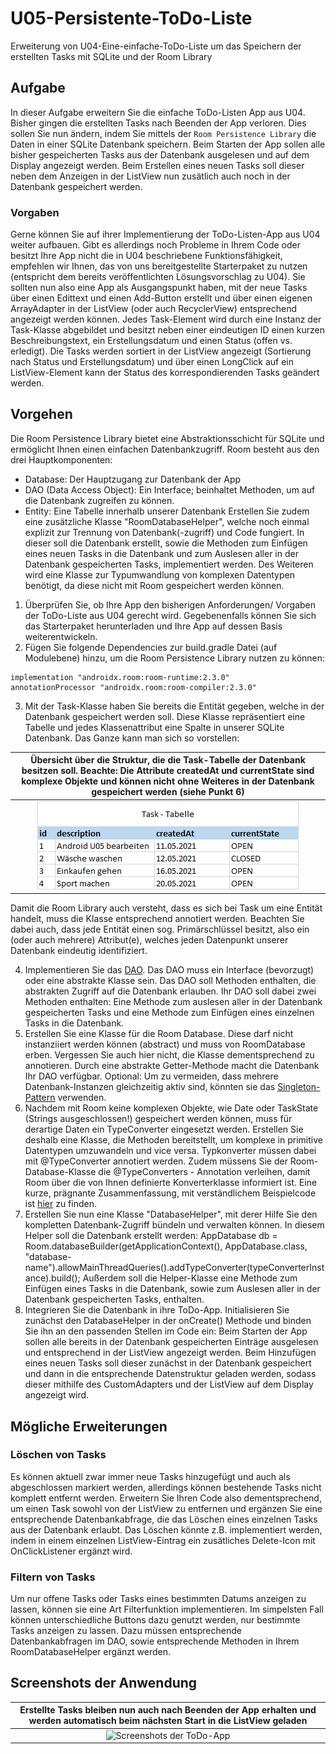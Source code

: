# U05-Persistente-ToDo-Liste
Erweiterung von U04-Eine-einfache-ToDo-Liste um das Speichern der erstellten Tasks mit SQLite und der Room Library

## Aufgabe

In dieser Aufgabe erweitern Sie die einfache ToDo-Listen App aus U04. Bisher gingen die erstellten Tasks nach Beenden der App verloren. Dies sollen Sie nun ändern, indem Sie mittels der `Room Persistence Library` die Daten in einer SQLite Datenbank speichern. Beim Starten der App sollen alle bisher gespeicherten Tasks aus der Datenbank ausgelesen und auf dem Display angezeigt werden. Beim Erstellen eines neuen Tasks soll dieser neben dem Anzeigen in der ListView nun zusätlich auch noch in der Datenbank gespeichert werden.

### Vorgaben

Gerne können Sie auf ihrer Implementierung der ToDo-Listen-App aus U04 weiter aufbauen. Gibt es allerdings noch Probleme in Ihrem Code oder besitzt Ihre App nicht die in U04 beschriebene Funktionsfähigkeit, empfehlen wir Ihnen, das von uns bereitgestellte Starterpaket zu nutzen (entspricht dem bereits veröffentlichten Lösungsvorschlag zu U04).
Sie sollten nun also eine App als Ausgangspunkt haben, mit der neue Tasks über einen Edittext und einen Add-Button erstellt und über einen eigenen ArrayAdapter in der ListView (oder auch RecyclerView) entsprechend angezeigt werden können. Jedes Task-Element wird durch eine Instanz der Task-Klasse abgebildet und besitzt neben einer eindeutigen ID einen kurzen Beschreibungstext, ein Erstellungsdatum und einen Status (offen vs. erledigt). Die Tasks werden sortiert in der ListView angezeigt (Sortierung nach Status und Erstellungsdatum) und über einen LongClick auf ein ListView-Element kann der Status des korrespondierenden Tasks geändert werden.

## Vorgehen
Die Room Persistence Library bietet eine Abstraktionsschicht für SQLite und ermöglicht Ihnen einen einfachen Datenbankzugriff. Room besteht aus den drei Hauptkomponenten:
- Database: Der Hauptzugang zur Datenbank der App
- DAO (Data Access Object): Ein Interface; beinhaltet Methoden, um auf die Datenbank zugreifen zu können.
- Entity: Eine Tabelle innerhalb unserer Datenbank
Erstellen Sie zudem eine zusätzliche Klasse "RoomDatabaseHelper", welche noch einmal explizit zur Trennung von Datenbank(-zugriff) und Code fungiert. In dieser soll die Datenbank erstellt, sowie die Methoden zum Einfügen eines neuen Tasks in die Datenbank und zum Auslesen aller in der Datenbank gespeicherten Tasks, implementiert werden. Des Weiteren wird eine Klasse zur Typumwandlung von komplexen Datentypen benötigt, da diese nicht mit Room gespeichert werden können.

1. Überprüfen Sie, ob Ihre App den bisherigen Anforderungen/ Vorgaben der ToDo-Liste aus U04 gerecht wird. Gegebenenfalls können Sie sich das Starterpaket herunterladen und Ihre App auf dessen Basis weiterentwickeln.
2. Fügen Sie folgende Dependencies zur build.gradle Datei (auf Modulebene) hinzu, um die Room Persistence Library nutzen zu können:
```
implementation "androidx.room:room-runtime:2.3.0"
annotationProcessor "androidx.room:room-compiler:2.3.0"
```
3. Mit der Task-Klasse haben Sie bereits die Entität gegeben, welche in der Datenbank gespeichert werden soll. Diese Klasse repräsentiert eine Tabelle und jedes Klassenattribut eine Spalte in unserer SQLite Datenbank. Das Ganze kann man sich so vorstellen:<br/>

|  Übersicht über die Struktur, die die Task-Tabelle der Datenbank besitzen soll. Beachte: Die Attribute createdAt und currentState sind komplexe Objekte und können nicht ohne Weiteres in der Datenbank gespeichert werden (siehe Punkt 6)   |
|:------:|
| ![Beispiel-Tabelle einer Datenbank](./docs/beispiel-tabelle.PNG)   |<br/>

Damit die Room Library auch versteht, dass es sich bei Task um eine Entität handelt, muss die Klasse entsprechend annotiert werden. Beachten Sie dabei auch, dass jede Entität einen sog. Primärschlüssel besitzt, also ein (oder auch mehrere) Attribut(e), welches jeden Datenpunkt unserer Datenbank eindeutig identifiziert.

4. Implementieren Sie das [DAO](https://developer.android.com/training/data-storage/room/accessing-data.html). Das DAO muss ein Interface (bevorzugt) oder eine abstrakte Klasse sein. Das DAO soll Methoden enthalten, die abstrakten Zugriff auf die Datenbank erlauben. Ihr DAO soll dabei zwei Methoden enthalten: Eine Methode zum auslesen aller in der Datenbank gespeicherten Tasks und eine Methode zum Einfügen eines einzelnen Tasks in die Datenbank.
5. Erstellen Sie eine Klasse für die Room Database. Diese darf nicht instanziiert werden können (abstract) und muss von RoomDatabase erben. Vergessen Sie auch hier nicht, die Klasse dementsprechend zu annotieren. Durch eine abstrakte Getter-Methode macht die Datenbank Ihr DAO verfügbar. Optional: Um zu vermeiden, dass mehrere Datenbank-Instanzen gleichzeitig aktiv sind, könnten sie das [Singleton-Pattern](https://en.wikipedia.org/wiki/Singleton_pattern) verwenden.
6. Nachdem mit Room keine komplexen Objekte, wie Date oder TaskState (Strings ausgeschlossen!) gespeichert werden können, muss für derartige Daten ein TypeConverter eingesetzt werden. Erstellen Sie deshalb eine Klasse, die Methoden bereitstellt, um komplexe in primitive Datentypen umzuwandeln und vice versa. Typkonverter müssen dabei mit @TypeConverter annotiert werden. Zudem müssens Sie der Room-Database-Klasse die @TypeConverters - Annotation verleihen, damit Room über die von Ihnen definierte Konverterklasse informiert ist. Eine kurze, prägnante Zusammenfassung, mit verständlichem Beispielcode ist [hier](https://developer.android.com/training/data-storage/room/referencing-data) zu finden.
7. Erstellen Sie nun eine Klasse "DatabaseHelper", mit derer Hilfe Sie den kompletten Datenbank-Zugriff bündeln und verwalten können. In diesem Helper soll die Datenbank erstellt werden: 
AppDatabase db = Room.databaseBuilder(getApplicationContext(), AppDatabase.class, "database-name").allowMainThreadQueries().addTypeConverter(typeConverterInstance).build();
Außerdem soll die Helper-Klasse eine Methode zum Einfügen eines Tasks in die Datenbank, sowie zum Auslesen aller in der Datenbank gespeicherten Tasks, enthalten. 
8. Integrieren Sie die Datenbank in ihre ToDo-App. Initialisieren Sie zunächst den DatabaseHelper in der onCreate() Methode und binden Sie ihn an den passenden Stellen im Code ein: Beim Starten der App sollen alle bereits in der Datenbank gespeicherten Einträge ausgelesen und entsprechend in der ListView angezeigt werden. Beim Hinzufügen eines neuen Tasks soll dieser zunächst in der Datenbank gespeichert und dann in die entsprechende Datenstruktur geladen werden, sodass dieser mithilfe des CustomAdapters und der ListView auf dem Display angezeigt wird.

## Mögliche Erweiterungen

### Löschen von Tasks
Es können aktuell zwar immer neue Tasks hinzugefügt und auch als abgeschlossen markiert werden, allerdings können bestehende Tasks nicht komplett entfernt werden. Erweitern Sie Ihren Code also dementsprechend, um einen Task sowohl von der ListView zu entfernen und ergänzen Sie eine entsprechende Datenbankabfrage, die das Löschen eines einzelnen Tasks aus der Datenbank erlaubt. Das Löschen könnte z.B. implementiert werden, indem in einem einzelnen ListView-Eintrag ein zusätliches Delete-Icon mit OnClickListener ergänzt wird.

### Filtern von Tasks
Um nur offene Tasks oder Tasks eines bestimmten Datums anzeigen zu lassen, können sie eine Art Filterfunktion implementieren. Im simpelsten Fall können unterschiedliche Buttons dazu genutzt werden, nur bestimmte Tasks anzeigen zu lassen. Dazu müssen entsprechende Datenbankabfragen im DAO, sowie entsprechende Methoden in Ihrem RoomDatabaseHelper ergänzt werden.

## Screenshots der Anwendung

|  Erstellte Tasks bleiben nun auch nach Beenden der App erhalten und werden automatisch beim nächsten Start in die ListView geladen   |
|:------:|
| ![Screenshots der ToDo-App](./docs/screenshot_possible_results_simple.png)   |
